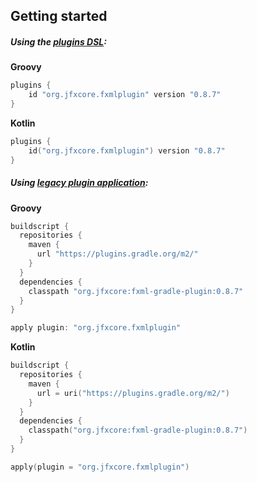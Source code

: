 ## Getting started

##### Using the <a href="https://docs.gradle.org/current/userguide/plugins.html#sec:plugins_block">plugins DSL</a>:

**Groovy**
```groovy
plugins {
    id "org.jfxcore.fxmlplugin" version "0.8.7"
}
```

**Kotlin**
```kotlin
plugins {
    id("org.jfxcore.fxmlplugin") version "0.8.7"
}
```

##### Using <a href="https://docs.gradle.org/current/userguide/plugins.html#sec:old_plugin_application">legacy plugin application</a>:

**Groovy**
```groovy
buildscript {
  repositories {
    maven {
      url "https://plugins.gradle.org/m2/"
    }
  }
  dependencies {
    classpath "org.jfxcore:fxml-gradle-plugin:0.8.7"
  }
}

apply plugin: "org.jfxcore.fxmlplugin"
```

**Kotlin**
```kotlin
buildscript {
  repositories {
    maven {
      url = uri("https://plugins.gradle.org/m2/")
    }
  }
  dependencies {
    classpath("org.jfxcore:fxml-gradle-plugin:0.8.7")
  }
}

apply(plugin = "org.jfxcore.fxmlplugin")
```